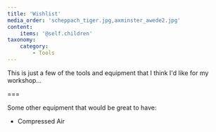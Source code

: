 ```yaml
---
title: 'Wishlist'
media_order: 'scheppach_tiger.jpg,axminster_awede2.jpg'
content:
    items: '@self.children'
taxonomy:
    category:
        - Tools
---
```


This is just a few of the tools and equipment that I think I'd like for my workshop...

===

Some other equipment that would be great to have:

* Compressed Air
